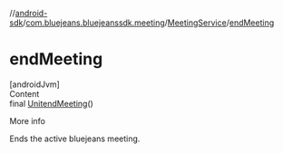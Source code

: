 //[android-sdk](../../../index.md)/[com.bluejeans.bluejeanssdk.meeting](../index.md)/[MeetingService](index.md)/[endMeeting](end-meeting.md)



# endMeeting  
[androidJvm]  
Content  
final [Unit](https://kotlinlang.org/api/latest/jvm/stdlib/kotlin/-unit/index.html)[endMeeting](end-meeting.md)()  
  
More info  


Ends the active bluejeans meeting.

  



